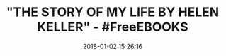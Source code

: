---
title: '"THE STORY OF MY LIFE BY HELEN KELLER" - #FreeEBOOKS'
name: The Story of My Life
date: '2018-01-02 15:26:16'
buy_now: >-
  https://www.amazon.com/Story-My-Life-Helen-Keller-ebook/dp/B00JDY7T7G?SubscriptionId=AKIAIA5RBQIWQVTCUEUQ&tag=coldcutdeals-20&linkCode=xm2&camp=2025&creative=165953&creativeASIN=B00JDY7T7G
description_markdown: |-
  The Story of My Life

   
tweet_id_str: '948213862070996994'
price: ''
you_save: ''
asin: B00JDY7T7G
image: 'https://images-na.ssl-images-amazon.com/images/I/41TvTSlv8tL.jpg'

---